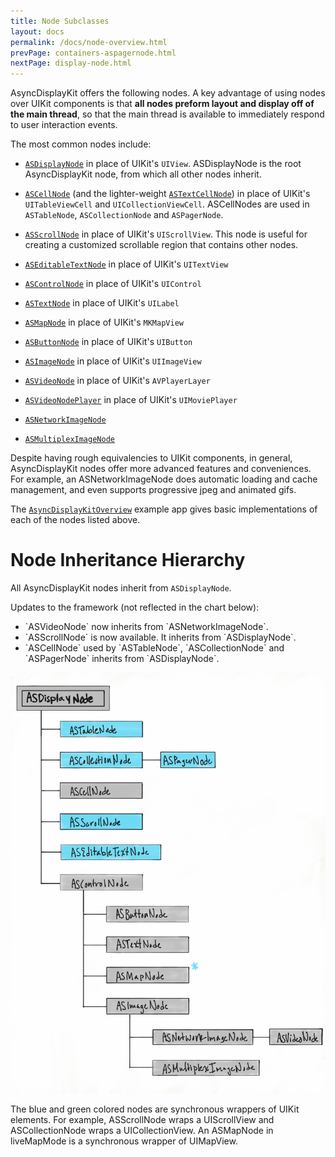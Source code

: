 ```yaml
---
title: Node Subclasses
layout: docs
permalink: /docs/node-overview.html
prevPage: containers-aspagernode.html
nextPage: display-node.html
---
```


AsyncDisplayKit offers the following nodes.  A key advantage of using nodes over UIKit components is that **all nodes preform layout and display off of the main thread**, so that the main thread is available to immediately respond to user interaction events.  

The most common nodes include:

- <a href = "display-node.html">`ASDisplayNode`</a> in place of UIKit's `UIView`.  ASDisplayNode is the root AsyncDisplayKit node, from which all other nodes inherit.

- <a href = "cell-node.html">`ASCellNode`</a> (and the lighter-weight <a href = "text-cell-node.html">`ASTextCellNode`</a>) in place of UIKit's `UITableViewCell` and `UICollectionViewCell`.  ASCellNodes are used in `ASTableNode`, `ASCollectionNode` and `ASPagerNode`.

- <a href = "">`ASScrollNode`</a> in place of UIKit's `UIScrollView`.  This node is useful for creating a customized scrollable region that contains other nodes.

- <a href = "editable-text-node.html">`ASEditableTextNode`</a> in place of UIKit's `UITextView`

- <a href = "control-node.html">`ASControlNode`</a> in place of UIKit's `UIControl`

- <a href = "text-node.html">`ASTextNode`</a> in place of UIKit's `UILabel`

- <a href = "map-node.html">`ASMapNode`</a> in place of UIKit's `MKMapView`

- <a href = "button-node.html">`ASButtonNode`</a> in place of UIKit's `UIButton`

- <a href = "image-node.html">`ASImageNode`</a> in place of UIKit's `UIImageView`

- <a href = "video-node.html">`ASVideoNode`</a> in place of UIKit's `AVPlayerLayer`

- <a href = "">`ASVideoNodePlayer`</a> in place of UIKit's `UIMoviePlayer`

- <a href = "network-image-node.html">`ASNetworkImageNode`</a> 

- <a href = "multiplex-image-node.html">`ASMultiplexImageNode`</a> 

Despite having rough equivalencies to UIKit components, in general, AsyncDisplayKit nodes offer more advanced features and conveniences. For example, an ASNetworkImageNode does automatic loading and cache management, and even supports progressive jpeg and animated gifs. 

The <a href = "https://github.com/facebook/AsyncDisplayKit/tree/master/examples/AsyncDisplayKitOverview">`AsyncDisplayKitOverview`</a> example app gives basic implementations of each of the nodes listed above. 
 

# Node Inheritance Hierarchy 

All AsyncDisplayKit nodes inherit from `ASDisplayNode`.

Updates to the framework (not reflected in the chart below): 
<ul>
  <li>`ASVideoNode` now inherits from `ASNetworkImageNode`.</li>
  <li>`ASScrollNode` is now available. It inherits from `ASDisplayNode`.</li>
  <li>`ASCellNode` used by `ASTableNode`, `ASCollectionNode` and `ASPagerNode` inherits from `ASDisplayNode`.
</ul>
<img src="/static/images/node-hierarchy.png" alt="node inheritance flowchart">

The blue and green colored nodes are synchronous wrappers of UIKit elements.  For example, ASScrollNode wraps a UIScrollView and ASCollectionNode wraps a UICollectionView.  An ASMapNode in liveMapMode is a synchronous wrapper of UIMapView.


 
 
